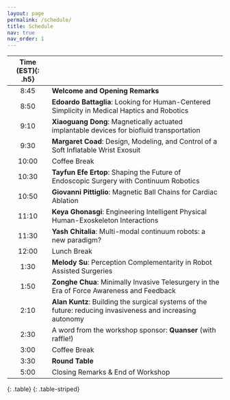```yaml
---
layout: page
permalink: /schedule/
title: Schedule
nav: true
nav_order: 1
---
```


| **Time (EST)**{: .h5} |  |
| :-----:   | :----- |
| 8:45 | **Welcome and Opening Remarks** |
| 8:50 | **Edoardo Battaglia**: Looking for Human-Centered Simplicity in Medical Haptics and Robotics |
| 9:10 | **Xiaoguang Dong**: Magnetically actuated implantable devices for biofluid transportation  |
| 9:30 | **Margaret Coad**: Design, Modeling, and Control of a Soft Inflatable Wrist Exosuit |
| 10:00 | Coffee Break |
| 10:30 | **Tayfun Efe Ertop**: Shaping the Future of Endoscopic Surgery with Continuum Robotics |
| 10:50 | **Giovanni Pittiglio**: Magnetic Ball Chains for Cardiac Ablation |
| 11:10 | **Keya Ghonasgi**: Engineering Intelligent Physical Human-Exoskeleton Interactions |
| 11:30 | **Yash Chitalia**: Multi-modal continuum robots: a new paradigm? |
| 12:00 | Lunch Break |
| 1:30 | **Melody Su**: Perception Complementarity in Robot Assisted Surgeries |
| 1:50 | **Zonghe Chua**: Minimally Invasive Telesurgery in the Era of Force Awareness and Feedback |
| 2:10 | **Alan Kuntz**: Building the surgical systems of the future: reducing invasiveness and increasing autonomy |
| 2:30 | A word from the workshop sponsor: **Quanser** (with raffle!) |
| 3:00 | Coffee Break |
| 3:30 | **Round Table** |
| 5:00 | Closing Remarks & End of Workshop |
{: .table}
{: .table-striped}
